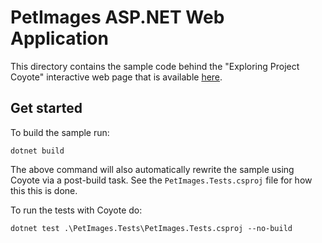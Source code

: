 # PetImages ASP.NET Web Application

This directory contains the sample code behind the "Exploring Project Coyote" interactive web page
that is available [here](https://innovation.microsoft.com/en-us/exploring-project-coyote).

## Get started

To build the sample run:
```
dotnet build
```

The above command will also automatically rewrite the sample using Coyote via a post-build task. See
the `PetImages.Tests.csproj` file for how this this is done.

To run the tests with Coyote do:
```
dotnet test .\PetImages.Tests\PetImages.Tests.csproj --no-build
```
